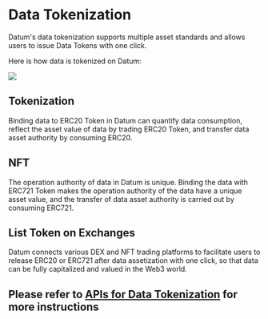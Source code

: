 # Data Tokenization

Datum's data tokenization supports multiple asset standards and allows users to issue Data Tokens with one click.

Here is how data is tokenized on Datum:

![][Data Tokenization]

## Tokenization

Binding data to ERC20 Token in Datum can quantify data consumption, reflect the asset value of data by trading ERC20 Token, and transfer data asset authority by consuming ERC20.

## NFT

The operation authority of data in Datum is unique. Binding the data with ERC721 Token makes the operation authority of the data have a unique asset value, and the transfer of data asset authority is carried out by consuming ERC721.

## List Token on Exchanges

Datum connects various DEX and NFT trading platforms to facilitate users to release ERC20 or ERC721 after data assetization with one click, so that data can be fully capitalized and valued in the Web3 world.

## Please refer to [APIs for Data Tokenization][api desc] for more instructions

[Data Tokenization]: ../img/data_capitalization.png
[api desc]: ../APIDescription/DataTokenization.md